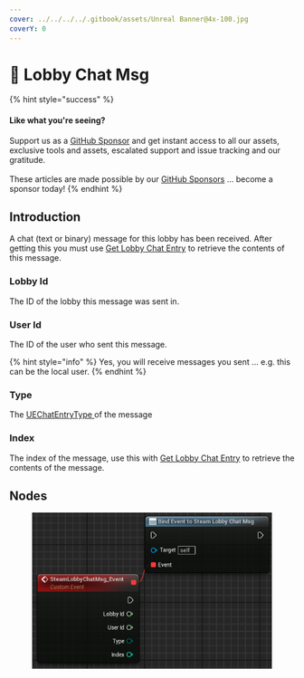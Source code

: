 ```yaml
---
cover: ../../../../.gitbook/assets/Unreal Banner@4x-100.jpg
coverY: 0
---
```


# 🔻 Lobby Chat Msg

{% hint style="success" %}
#### Like what you're seeing?

Support us as a [GitHub Sponsor](../../../../become-a-sponsor/) and get instant access to all our assets, exclusive tools and assets, escalated support and issue tracking and our gratitude.\
\
These articles are made possible by our [GitHub Sponsors](../../../../become-a-sponsor/) ... become a sponsor today!
{% endhint %}

## Introduction

A chat (text or binary) message for this lobby has been received. After getting this you must use [Get Lobby Chat Entry](get-lobby-chat-entry.md) to retrieve the contents of this message.

### Lobby Id

The ID of the lobby this message was sent in.

### User Id

The ID of the user who sent this message.&#x20;

{% hint style="info" %}
Yes, you will receive messages you sent ... e.g. this can be the local user.
{% endhint %}

### Type

The [UEChatEntryType ](../enumerators/uechatentrytype.md)of the message

### Index

The index of the message, use this with [Get Lobby Chat Entry](get-lobby-chat-entry.md) to retrieve the contents of the message.

## Nodes

<figure><img src="../../../../.gitbook/assets/image (18).png" alt=""><figcaption></figcaption></figure>
